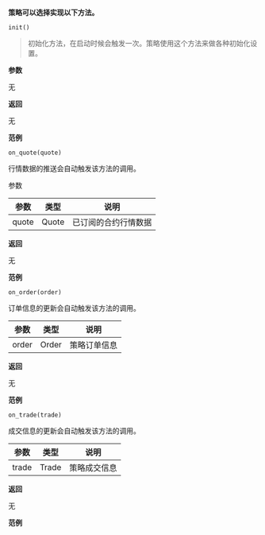**策略可以选择实现以下方法。**

`init()`

> 初始化方法，在启动时候会触发一次。策略使用这个方法来做各种初始化设置。

**参数**

无

**返回**

无

**范例**



`on_quote(quote)`

行情数据的推送会自动触发该方法的调用。

参数

| 参数  | 类型  | 说明                 |
| ----- | ----- | -------------------- |
| quote | Quote | 已订阅的合约行情数据 |

**返回**

无

**范例**



`on_order(order)`

订单信息的更新会自动触发该方法的调用。

| 参数  | 类型  | 说明         |
| ----- | ----- | ------------ |
| order | Order | 策略订单信息 |

**返回**

无

**范例**


`on_trade(trade)`

成交信息的更新会自动触发该方法的调用。

| 参数  | 类型  | 说明         |
| ----- | ----- | ------------ |
| trade | Trade | 策略成交信息 |

**返回**

无

**范例**




